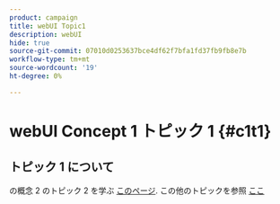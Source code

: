 ```yaml
---
product: campaign
title: webUI Topic1
description: webUI
hide: true
source-git-commit: 07010d0253637bce4df62f7bfa1fd37fb9fb8e7b
workflow-type: tm+mt
source-wordcount: '19'
ht-degree: 0%

---
```


# webUI Concept 1 トピック 1 {#c1t1}

## トピック 1 について

の概念 2 のトピック 2 を学ぶ [このページ](../concept2/topic2.md).
この他のトピックを参照 [ここ](../../automation/workflow/about-workflows.md)